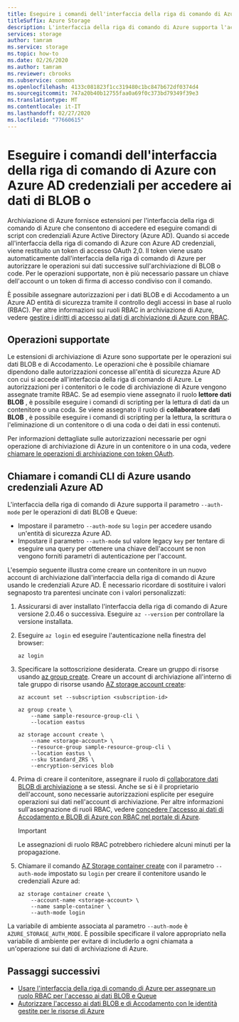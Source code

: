 ```yaml
---
title: Eseguire i comandi dell'interfaccia della riga di comando di Azure con Azure AD credenziali per accedere ai dati di BLOB o
titleSuffix: Azure Storage
description: L'interfaccia della riga di comando di Azure supporta l'accesso con Azure AD credenziali per eseguire i comandi nei BLOB di archiviazione di Azure e accodare i dati. Un token di accesso viene fornito per la sessione e usato per autorizzare la chiamata delle operazioni. Le autorizzazioni dipendono dal ruolo RBAC assegnato alla Azure AD entità di sicurezza.
services: storage
author: tamram
ms.service: storage
ms.topic: how-to
ms.date: 02/26/2020
ms.author: tamram
ms.reviewer: cbrooks
ms.subservice: common
ms.openlocfilehash: 4133c081823f1cc319480c1bc847b672df0374d4
ms.sourcegitcommit: 747a20b40b12755faa0a69f0c373bd79349f39e3
ms.translationtype: MT
ms.contentlocale: it-IT
ms.lasthandoff: 02/27/2020
ms.locfileid: "77660615"
---
```

# <a name="run-azure-cli-commands-with-azure-ad-credentials-to-access-blob-or-queue-data"></a>Eseguire i comandi dell'interfaccia della riga di comando di Azure con Azure AD credenziali per accedere ai dati di BLOB o

Archiviazione di Azure fornisce estensioni per l'interfaccia della riga di comando di Azure che consentono di accedere ed eseguire comandi di script con credenziali Azure Active Directory (Azure AD). Quando si accede all'interfaccia della riga di comando di Azure con Azure AD credenziali, viene restituito un token di accesso OAuth 2,0. Il token viene usato automaticamente dall'interfaccia della riga di comando di Azure per autorizzare le operazioni sui dati successive sull'archiviazione di BLOB o code. Per le operazioni supportate, non è più necessario passare un chiave dell'account o un token di firma di accesso condiviso con il comando.

È possibile assegnare autorizzazioni per i dati BLOB e di Accodamento a un Azure AD entità di sicurezza tramite il controllo degli accessi in base al ruolo (RBAC). Per altre informazioni sui ruoli RBAC in archiviazione di Azure, vedere [gestire i diritti di accesso ai dati di archiviazione di Azure con RBAC](storage-auth-aad-rbac.md).

## <a name="supported-operations"></a>Operazioni supportate

Le estensioni di archiviazione di Azure sono supportate per le operazioni sui dati BLOB e di Accodamento. Le operazioni che è possibile chiamare dipendono dalle autorizzazioni concesse all'entità di sicurezza Azure AD con cui si accede all'interfaccia della riga di comando di Azure. Le autorizzazioni per i contenitori o le code di archiviazione di Azure vengono assegnate tramite RBAC. Se ad esempio viene assegnato il ruolo **lettore dati BLOB** , è possibile eseguire i comandi di scripting per la lettura di dati da un contenitore o una coda. Se viene assegnato il ruolo di **collaboratore dati BLOB** , è possibile eseguire i comandi di scripting per la lettura, la scrittura o l'eliminazione di un contenitore o di una coda o dei dati in essi contenuti.

Per informazioni dettagliate sulle autorizzazioni necessarie per ogni operazione di archiviazione di Azure in un contenitore o in una coda, vedere [chiamare le operazioni di archiviazione con token OAuth](/rest/api/storageservices/authorize-with-azure-active-directory#call-storage-operations-with-oauth-tokens).  

## <a name="call-azure-cli-commands-using-azure-ad-credentials"></a>Chiamare i comandi CLI di Azure usando credenziali Azure AD

L'interfaccia della riga di comando di Azure supporta il parametro `--auth-mode` per le operazioni di dati BLOB e Queue:

- Impostare il parametro `--auth-mode` su `login` per accedere usando un'entità di sicurezza Azure AD.
- Impostare il parametro `--auth-mode` sul valore legacy `key` per tentare di eseguire una query per ottenere una chiave dell'account se non vengono forniti parametri di autenticazione per l'account.

L'esempio seguente illustra come creare un contenitore in un nuovo account di archiviazione dall'interfaccia della riga di comando di Azure usando le credenziali Azure AD. È necessario ricordare di sostituire i valori segnaposto tra parentesi uncinate con i valori personalizzati:

1. Assicurarsi di aver installato l'interfaccia della riga di comando di Azure versione 2.0.46 o successiva. Eseguire `az --version` per controllare la versione installata.

1. Eseguire `az login` ed eseguire l'autenticazione nella finestra del browser:

    ```azurecli
    az login
    ```

1. Specificare la sottoscrizione desiderata. Creare un gruppo di risorse usando [az group create](https://docs.microsoft.com/cli/azure/group?view=azure-cli-latest#az-group-create). Creare un account di archiviazione all'interno di tale gruppo di risorse usando [AZ storage account create](https://docs.microsoft.com/cli/azure/storage/account?view=azure-cli-latest#az-storage-account-create):

    ```azurecli
    az account set --subscription <subscription-id>

    az group create \
        --name sample-resource-group-cli \
        --location eastus

    az storage account create \
        --name <storage-account> \
        --resource-group sample-resource-group-cli \
        --location eastus \
        --sku Standard_ZRS \
        --encryption-services blob
    ```

1. Prima di creare il contenitore, assegnare il ruolo di [collaboratore dati BLOB di archiviazione](../../role-based-access-control/built-in-roles.md#storage-blob-data-contributor) a se stessi. Anche se si è il proprietario dell'account, sono necessarie autorizzazioni esplicite per eseguire operazioni sui dati nell'account di archiviazione. Per altre informazioni sull'assegnazione di ruoli RBAC, vedere [concedere l'accesso ai dati di Accodamento e BLOB di Azure con RBAC nel portale di Azure](storage-auth-aad-rbac.md).

    > [!IMPORTANT]
    > Le assegnazioni di ruolo RBAC potrebbero richiedere alcuni minuti per la propagazione.

1. Chiamare il comando [AZ Storage container create](https://docs.microsoft.com/cli/azure/storage/container?view=azure-cli-latest#az-storage-container-create) con il parametro `--auth-mode` impostato su `login` per creare il contenitore usando le credenziali Azure ad:

    ```azurecli
    az storage container create \
        --account-name <storage-account> \
        --name sample-container \
        --auth-mode login
    ```

La variabile di ambiente associata al parametro `--auth-mode` è `AZURE_STORAGE_AUTH_MODE`. È possibile specificare il valore appropriato nella variabile di ambiente per evitare di includerlo a ogni chiamata a un'operazione sui dati di archiviazione di Azure.

## <a name="next-steps"></a>Passaggi successivi

- [Usare l'interfaccia della riga di comando di Azure per assegnare un ruolo RBAC per l'accesso ai dati BLOB e Queue](storage-auth-aad-rbac-cli.md)
- [Autorizzare l'accesso ai dati BLOB e di Accodamento con le identità gestite per le risorse di Azure](storage-auth-aad-msi.md)
